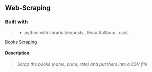 ## Web-Scraping

### Built with
> - python with libraris (requests , BeautifulSoup , csv)

[Books Scraping](https://github.com/SamirHendawy/web-scraping/tree/main/books%20scraping)
#### Description
> ###### Scrap the books (name, price, rate) and put them into a CSV file 
